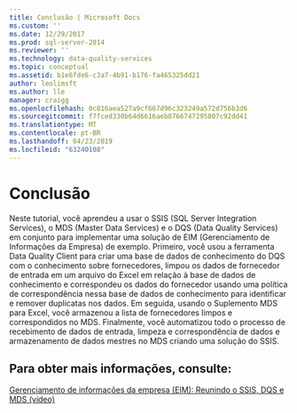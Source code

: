 ```yaml
---
title: Conclusão | Microsoft Docs
ms.custom: ''
ms.date: 12/29/2017
ms.prod: sql-server-2014
ms.reviewer: ''
ms.technology: data-quality-services
ms.topic: conceptual
ms.assetid: b1e6fde6-c3a7-4b91-b176-fa465325dd21
author: leolimsft
ms.author: lle
manager: craigg
ms.openlocfilehash: 0c816aea527a9cf667d96c323249a572d756b3d6
ms.sourcegitcommit: f7fced330b64d6616aeb8766747295807c92dd41
ms.translationtype: MT
ms.contentlocale: pt-BR
ms.lasthandoff: 04/23/2019
ms.locfileid: "63240108"
---
```

# <a name="conclusion"></a>Conclusão
  Neste tutorial, você aprendeu a usar o SSIS (SQL Server Integration Services), o MDS (Master Data Services) e o DQS (Data Quality Services) em conjunto para implementar uma solução de EIM (Gerenciamento de Informações da Empresa) de exemplo. Primeiro, você usou a ferramenta Data Quality Client para criar uma base de dados de conhecimento do DQS com o conhecimento sobre fornecedores, limpou os dados de fornecedor de entrada em um arquivo do Excel em relação à base de dados de conhecimento e correspondeu os dados do fornecedor usando uma política de correspondência nessa base de dados de conhecimento para identificar e remover duplicatas nos dados. Em seguida, usando o Suplemento MDS para Excel, você armazenou a lista de fornecedores limpos e correspondidos no MDS. Finalmente, você automatizou todo o processo de recebimento de dados de entrada, limpeza e correspondência de dados e armazenamento de dados mestres no MDS criando uma solução do SSIS.  
  
## <a name="for-more-information"></a>Para obter mais informações, consulte:  
  
 [Gerenciamento de informações da empresa (EIM): Reunindo o SSIS, DQS e MDS (vídeo)](https://go.microsoft.com/fwlink/?LinkId=258672)  
  
  
